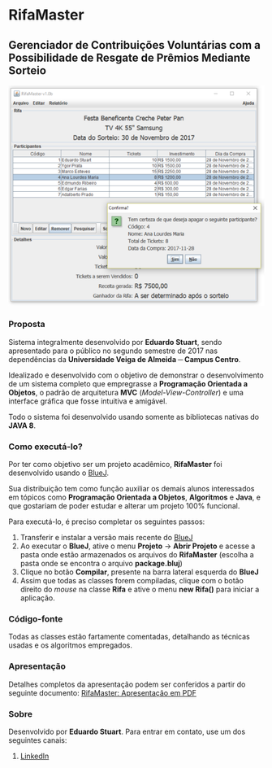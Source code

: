 # RifaMaster
## Gerenciador de Contribuições Voluntárias com a Possibilidade de Resgate de Prêmios Mediante Sorteio

 ![RifaMaster - Tela Principal](tela.png)

### Proposta
Sistema integralmente desenvolvido por **Eduardo Stuart**, sendo apresentado para o público no segundo semestre de 2017 nas dependências da **Universidade Veiga de Almeida ─ Campus Centro**.

Idealizado e desenvolvido com o objetivo de demonstrar o desenvolvimento de um sistema completo que empregrasse a **Programação Orientada a Objetos**, o padrão de arquitetura **MVC** (*Model-View-Controller*) e uma interface gráfica que fosse intuitiva e amigável.

Todo o sistema foi desenvolvido usando somente as bibliotecas nativas do **JAVA 8**.

### Como executá-lo?
Por ter como objetivo ser um projeto acadêmico, **RifaMaster** foi desenvolvido usando o [BlueJ](https://www.bluej.org/). 

Sua distribuição tem como função auxiliar os demais alunos interessados em tópicos como **Programação Orientada a Objetos**, **Algoritmos** e **Java**, e que gostariam de poder estudar e alterar um projeto 100% funcional.

Para executá-lo, é preciso completar os seguintes passos:
  1. Transferir e instalar a versão mais recente do [BlueJ](https://www.bluej.org/)
  2. Ao executar o **BlueJ**, ative o menu **Projeto** -> **Abrir Projeto** e acesse a pasta onde estão armazenados os arquivos do **RifaMaster** (escolha a pasta onde se encontra o arquivo **package.bluj**)
  3. Clique no botão **Compilar**, presente na barra lateral esquerda do **BlueJ**
  4. Assim que todas as classes forem compiladas, clique com o botão direito do *mouse* na classe **Rifa** e ative o menu **new Rifa()** para iniciar a aplicação. 

### Código-fonte
Todas as classes estão fartamente comentadas, detalhando as técnicas usadas e os algoritmos empregados.

### Apresentação
Detalhes completos da apresentação podem ser conferidos a partir do seguinte documento:
[RifaMaster: Apresentação em PDF](https://github.com/eduardo-stuart/RifaMaster/blob/master/RifaMaster.pdf)

### Sobre
Desenvolvido por **Eduardo Stuart**.
Para entrar em contato, use um dos seguintes canais:
  1. [LinkedIn](https://www.linkedin.com/in/eduardo-stuart/)